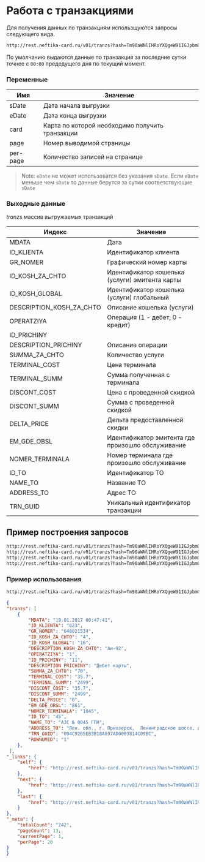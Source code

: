 Работа с транзакциями <span id="trz"></span>
=========================

Для получения данных по транзакциям использщуются запросы следующего вида.

~~~html
http://rest.neftika-card.ru/v01/tranzs?hash=Tm90aWNlIHRoYXQgeW91IGJpbmQgdGhlIHBsYWNlaG9sZGVyZGY=
~~~

По умолчанию выдаются данные по транзакция за последние сутки точнее с `00:00` предедущего дня по текущий момент.

### Переменные <span id="card-var"></span>

Имя         |  Значение
------------|----------------------------------------------------
sDate       | Дата начала выгрузки
eDate       | Дата конца выгрузки
card        | Карта по которой необходимо получить транзакции
page        | Номер выводимой страницы
per-page    | Количество записей на странице

> Note: `eDate` не может использоватся без указания `sDate`. Если `eDate` меньше чем `sDate` то данные берутся за сутки соответствующие `sDate`

### Выходные данные <span id="card-outdata"></span>

*tranzs* массив выгружаемых транзакций

Индекс                  | Значение
------------------------|---------------------
MDATA                   | Дата
ID_KLIENTA              | Идентификатор клиента
GR_NOMER                | Графический номер карты
ID_KOSH_ZA_CHTO         | Идентификатор кошелька (услуги) эмитента карты
ID_KOSH_GLOBAL          | Идентификатор кошелька (услуги) глобальный
DESCRIPTION_KOSH_ZA_CHTO | Описание кошелька (услуги)
OPERATZIYA              |Операция (1 - дебет, 0 - кредит)
ID_PRICHINY             |
DESCRIPTION_PRICHINY    | Описание операции
SUMMA_ZA_CHTO           | Количество услуги
TERMINAL_COST           | Цена терминала
TERMINAL_SUMM           | Сумма полученная с терминала
DISCONT_COST            | Цена с проведенной скидкой
DISCONT_SUMM            | Сумма с проведенной скидкой
DELTA_PRICE             | Дельта предоставленной скидки
EM_GDE_OBSL             | Идентификатор эмитента где произошло обслуживание
NOMER_TERMINALA         | Номер терминала где произошло обслуживание
ID_TO                   | Идентификатор ТО
NAME_TO                 | Название ТО
ADDRESS_TO              | Адрес ТО
TRN_GUID                | Уникальный идентификатор транзакции

Пример построения запросов <span id="trz-quest"></span>
------------------------

~~~html
http://rest.neftika-card.ru/v01/tranzs?hash=Tm90aWNlIHRoYXQgeW91IGJpbmQgdGhlIHBsYWNlaG9sZGVyZGY=
http://rest.neftika-card.ru/v01/tranzs?hash=Tm90aWNlIHRoYXQgeW91IGJpbmQgdGhlIHBsYWNlaG9sZGVyZGY=&sDate=01.01.2017
http://rest.neftika-card.ru/v01/tranzs?hash=Tm90aWNlIHRoYXQgeW91IGJpbmQgdGhlIHBsYWNlaG9sZGVyZGY=&sDate=01.01.2017&eDate=10.01.2017
http://rest.neftika-card.ru/v01/tranzs?hash=Tm90aWNlIHRoYXQgeW91IGJpbmQgdGhlIHBsYWNlaG9sZGVyZGY=&sDate=01.01.2017&eDate=10.01.2017&card=648047445
~~~

### Пример использования <span id="trz-exp"></span>

~~~html
http://rest.neftika-card.ru/v01/tranzs?hash=Tm90aWNlIHRoYXQgeW91IGJpbmQgdGhlIHBsYWNlaG9sZGVyZGY=
~~~

~~~json
{
"tranzs": [
    {
        "MDATA": "19.01.2017 00:47:41",
        "ID_KLIENTA": "823",
        "GR_NOMER": "648021534",
        "ID_KOSH_ZA_CHTO": "4",
        "ID_KOSH_GLOBAL": "16",
        "DESCRIPTION_KOSH_ZA_CHTO": "Аи-92",
        "OPERATZIYA": "1",
        "ID_PRICHINY": "11",
        "DESCRIPTION_PRICHINY": "Дебет карты",
        "SUMMA_ZA_CHTO": "70",
        "TERMINAL_COST": "35.7",
        "TERMINAL_SUMM": "2499",
        "DISCONT_COST": "35.7",
        "DISCONT_SUMM": "2499",
        "DELTA_PRICE": "0",
        "EM_GDE_OBSL": "861",
        "NOMER_TERMINALA": "1045",
        "ID_TO": "45",
        "NAME_TO": "АЗС № 0045 ГПН",
        "ADDRESS_TO": "Лен. обл., г. Приозерск,  Ленинградское шоссе, д.84",
        "TRN_GUID": "094C9265EB3B18A897AD0003814C09BC",
        "ROWNUMID": "1"
    },
 ],
"_links": {
    "self": {
        "href": "http://rest.neftika-card.ru/v01/tranzs?hash=Tm90aWNlIHRoYXQgeW91IGJpbmQgdGhlIHBsYWNlaG9sZGVyZGY%3D&%D0%B5Date=01.01.2017&page=1"
    },
    "next": {
        "href": "http://rest.neftika-card.ru/v01/tranzs?hash=Tm90aWNlIHRoYXQgeW91IGJpbmQgdGhlIHBsYWNlaG9sZGVyZGY%3D&%D0%B5Date=01.01.2017&page=2"
    },
    "last": {
        "href": "http://rest.neftika-card.ru/v01/tranzs?hash=Tm90aWNlIHRoYXQgeW91IGJpbmQgdGhlIHBsYWNlaG9sZGVyZGY%3D&%D0%B5Date=01.01.2017&page=13"
    }
},
"_meta": {
    "totalCount": "242",
    "pageCount": 13,
    "currentPage": 1,
    "perPage": 20
}
}
~~~
